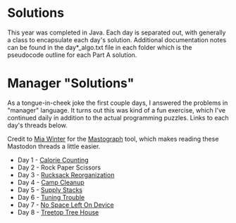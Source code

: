 # Solutions

This year was completed in Java. Each day is separated out, with generally a class to encapsulate each day's solution. Additional documentation notes can be found in the day\*_algo.txt file in each folder which is the pseudocode outline for each Part A solution.

# Manager "Solutions"

As a tongue-in-cheek joke the first couple days, I answered the problems in "manager" language. It turns out this was kind of a fun exercise, which I've continued daily in addition to the actual programming puzzles. Links to each day's threads below.

Credit to [Mia Winter](https://miawinter.de/) for the [Mastograph](https://mastograph.miawinter.de/) tool, which makes reading these Mastodon threads a little easier.

- Day 1 - [Calorie Counting](https://mastograph.miawinter.de/tech.lgbt/109439099989689286)
- Day 2 - Rock Paper Scissors
- Day 3 - [Rucksack Reorganization](https://mastograph.miawinter.de/tech.lgbt/109450660153987295)
- Day 4 - [Camp Cleanup](https://mastograph.miawinter.de/tech.lgbt/109456647075245010)
- Day 5 - [Supply Stacks](https://mastograph.miawinter.de/tech.lgbt/109461773915244114)
- Day 6 - [Tuning Trouble](https://mastograph.miawinter.de/tech.lgbt/109467550318346290)
- Day 7 - [No Space Left On Device](https://mastograph.miawinter.de/tech.lgbt/109473231951675718)
- Day 8 - [Treetop Tree House](https://mastograph.miawinter.de/tech.lgbt/109479064273347109)

